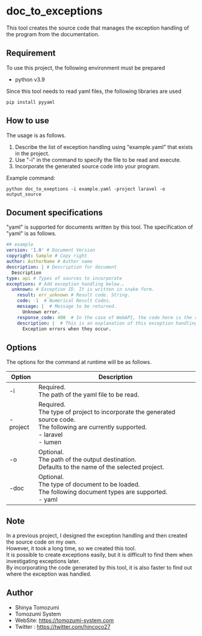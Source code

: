 # doc_to_exceptions
This tool creates the source code that manages the exception handling of the program from the documentation.<br>

## Requirement
To use this project, the following environment must be prepared

 - python v3.9

Since this tool needs to read yaml files, the following libraries are used
```commandline
pip install pyyaml
```


## How to use
The usage is as follows.<br>
1. Describe the list of exception handling using "example.yaml" that exists in the project.
2. Use "-i" in the command to specify the file to be read and execute.
3. Incorporate the generated source code into your program.

Example command:<br>
```commandline
python doc_to_exeptions -i example.yaml -project laravel -o output_source
```

## Document specifications
"yaml" is supported for documents written by this tool.
The specification of "yaml" is as follows.
```yaml
## example
version: '1.0' # Document Version
copyright: Sample # Copy right
author: AuthorName # Author name
description: | # Description for document
  Description
type: api # Types of sources to incorporate
exceptions: # Add exception handling below.。
  unknown: # Exception ID. It is written in snake form.
    result: err_unknown # Result code. String.
    code: -1  # Numerical Result Codes.
    message: |  # Message to be returned.
      Unknown error.
    response_code: 400  # In the case of WebAPI, the code here is the response code.
    description: |  # This is an explanation of this exception handling.
      Exception errors when they occur.
```

## Options
The options for the command at runtime will be as follows.

| Option   | Description                                                                                                                                    |
|----------|------------------------------------------------------------------------------------------------------------------------------------------------|
| -i       | Required.<br>The path of the yaml file to be read.                                                                                             |
| -project | Required.<br>The type of project to incorporate the generated source code.<br>The following are currently supported.<br> - laravel<br> - lumen |
| -o       | Optional.<br>The path of the output destination.<br>Defaults to the name of the selected project.                                              |
| -doc     | Optional.<br>The type of document to be loaded.<br>The following document types are supported.<br> - yaml                                      |


## Note
In a previous project, I designed the exception handling and then created the source code on my own.<br>
However, it took a long time, so we created this tool.<br>
It is possible to create exceptions easily, but it is difficult to find them when investigating exceptions later.<br>
By incorporating the code generated by this tool, it is also faster to find out where the exception was handled.


## Author

* Shinya Tomozumi
* Tomozumi System
* WebSite: https://tomozumi-system.com
* Twitter : https://twitter.com/hincoco27